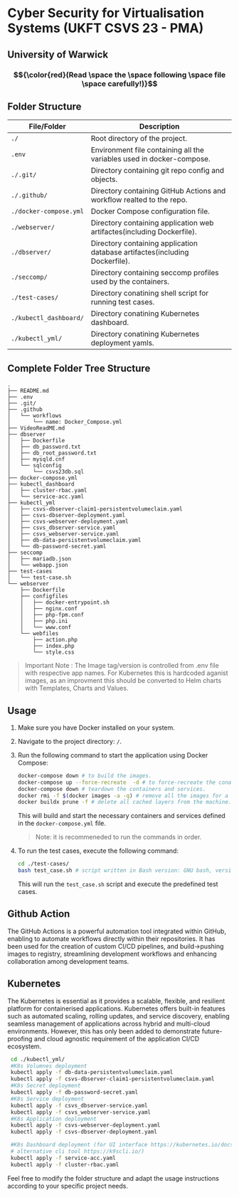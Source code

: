 # Cyber Security for Virtualisation Systems (UKFT CSVS 23 - PMA)
## University of Warwick 
### $${\color{red}(Read \space the \space following \space file \space carefully!)}$$ 

## Folder Structure

| File/Folder        | Description                                |
| ------------------ | ------------------------------------------ |
| `./`                | Root directory of the project.             |
| `.env`                | Environment file containing all the variables used in docker-compose.             |
| `./.git/`                | Directory containing git repo config and objects.             |
| `./.github/`                | Directory containing GitHub Actions and workflow realted to the repo.             |
| `./docker-compose.yml` | Docker Compose configuration file.         |
| `./webserver/`    | Directory containing application web artifactes(including Dockerfile).       |
| `./dbserver/`    | Directory containing application database artifactes(including Dockerfile).        |
| `./seccomp/`    | Directory containing seccomp profiles used by the containers.        |
| `./test-cases/`    | Directory conatining shell script for running test cases.        |
| `./kubectl_dashboard/`    | Directory conatining Kubernetes dashboard.        |
| `./kubectl_yml/`    | Directory conatining Kubernetes deployment yamls.        |

## Complete Folder Tree Structure

```
.
├── README.md
├── .env
├── .git/
├── .github
│   └── workflows
│       └── name: Docker_Compose.yml
├── VideoReadME.md
├── dbserver
│   ├── Dockerfile
│   ├── db_password.txt
│   ├── db_root_password.txt
│   ├── mysqld.cnf
│   └── sqlconfig
│       └── csvs23db.sql
├── docker-compose.yml
├── kubectl_dashboard
│   ├── cluster-rbac.yaml
│   └── service-acc.yaml
├── kubectl_yml
│   ├── csvs-dbserver-claim1-persistentvolumeclaim.yaml
│   ├── csvs-dbserver-deployment.yaml
│   ├── csvs-webserver-deployment.yaml
│   ├── csvs_dbserver-service.yaml
│   ├── csvs_webserver-service.yaml
│   ├── db-data-persistentvolumeclaim.yaml
│   └── db-password-secret.yaml
├── seccomp
│   ├── mariadb.json
│   └── webapp.json
├── test-cases
│   └── test-case.sh
└── webserver
    ├── Dockerfile
    ├── configfiles
    │   ├── docker-entrypoint.sh
    │   ├── nginx.conf
    │   ├── php-fpm.conf
    │   ├── php.ini
    │   └── www.conf
    └── webfiles
        ├── action.php
        ├── index.php
        └── style.css
```

> Important Note : The Image tag/version is controlled from .env file with respective app names. For Kubernetes this is hardcoded aganist images, as an improvment this should be converted to Helm charts with Templates, Charts and Values.

## Usage

1. Make sure you have Docker installed on your system.
2. Navigate to the project directory: `/`.
3. Run the following command to start the application using Docker Compose:

    ```bash
    docker-compose down # to build the images.
    docker-compose up --force-recreate  -d # to force-recreate the conatiners and services in detached mode.
    docker-compose down # teardown the containers and services.
    docker rmi -f $(docker images -a -q) # remove all the images for a fresh build.
    docker buildx prune -f # delete all cached layers from the machine.
    ```

    This will build and start the necessary containers and services defined in the `docker-compose.yml` file.
    > Note: it is recommeneded to run the commands in order.

4. To run the test cases, execute the following command:

    ```bash
    cd ./test-cases/
    bash test_case.sh # script written in Bash version: GNU bash, version 5.2.26(1)
    ```

    This will run the `test_case.sh` script and execute the predefined test cases.

## Github Action 

The GitHub Actions is a powerful automation tool integrated within GitHub, enabling to automate workflows directly within their repositories. It has been used for the creation of custom CI/CD pipelines, and build->pushing images to registry, streamlining development workflows and enhancing collaboration among development teams.

## Kubernetes

The Kubernetes is essential as it provides a scalable, flexible, and resilient platform for containerised applications. Kubernetes offers built-in features such as automated scaling, rolling updates, and service discovery, enabling seamless management of applications across hybrid and multi-cloud environments. However, this has only been added to demonstrate future-proofing and cloud agnostic requirement of the application CI/CD ecosystem.

   ```bash
    cd ./kubectl_yml/
    #K8s Volumnes deployment     
    kubectl apply -f db-data-persistentvolumeclaim.yaml
    kubectl apply -f csvs-dbserver-claim1-persistentvolumeclaim.yaml
    #K8s Secret deployment  
    kubectl apply -f db-password-secret.yaml
    #K8s Service deployment  
    kubectl apply -f csvs_dbserver-service.yaml
    kubectl apply -f csvs_webserver-service.yaml
    #K8s Application deployment  
    kubectl apply -f csvs-webserver-deployment.yaml
    kubectl apply -f csvs-dbserver-deployment.yaml

    #K8s Dashboard deployment (for UI interface https://kubernetes.io/docs/tasks/access-application-cluster/web-ui-dashboard/,
    # alternative cli tool https://k9scli.io/) 
    kubectl apply -f service-acc.yaml
    kubectl apply -f cluster-rbac.yaml
   ```


Feel free to modify the folder structure and adapt the usage instructions according to your specific project needs.